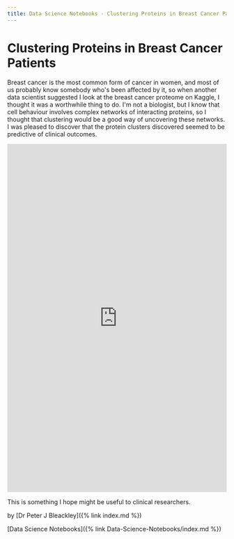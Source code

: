 ```yaml
---
title: Data Science Notebooks - Clustering Proteins in Breast Cancer Patients
---
```


# Clustering Proteins in Breast Cancer Patients

Breast cancer is the most common form of cancer in women, and most of us probably know somebody who's been affected by it, so when another data scientist suggested I look at the breast cancer proteome on Kaggle, I thought it was a worthwhile thing to do. I'm not a biologist, but I know that cell behaviour involves complex networks of interacting proteins, so I thought that clustering would be a good way of uncovering these networks. I was pleased to discover that the protein clusters discovered seemed to be predictive of clinical outcomes.

<iframe src="https://www.kaggle.com/embed/petebleackley/clustering-proteins?kernelSessionId=5010029" height="800" width="100%" frameborder="0" scrolling="auto" title="Clustering proteins"></iframe>

This is something I hope might be useful to clinical researchers. 

by [Dr Peter J Bleackley]({% link index.md %})

[Data Science Notebooks]({% link Data-Science-Notebooks/index.md %})
